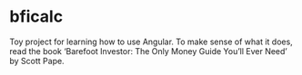# bficalc
Toy project for learning how to use Angular. To make sense of what it does, read the book ‘Barefoot Investor: The Only Money Guide You’ll Ever Need’ by Scott Pape.
